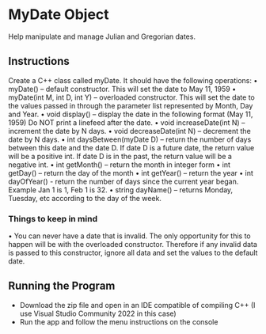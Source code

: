 # MyDate Object
Help manipulate and manage Julian and Gregorian dates.

## Instructions
Create a C++ class called myDate. It should have the following operations:
•	myDate() – default constructor. This will set the date to May 11, 1959
•	myDate(int M, int D, int Y) – overloaded constructor. This will set the date to the values passed in through the parameter list represented by Month, Day and Year.
•	void display() – display the date in the following format (May 11, 1959) Do NOT print a linefeed after the date.
•	void increaseDate(int N) – increment the date by N days.
•	void decreaseDate(int N) – decrement the date by N days.
•	int daysBetween(myDate D) – return the number of days between this date and the date D.  If date D is a future date, the return value will be a positive int.  If date D is in the past, the return value will be a negative int.
•	int getMonth() – return the month in integer form
•	int getDay() – return the day of the month
•	int getYear() – return the year
•	int dayOfYear() - return the number of days since the current year began. Example Jan 1 is 1, Feb 1 is 32.
•	string dayName() – returns Monday, Tuesday, etc according to the day of the week. 

### Things to keep in mind
• You can never have a date that is invalid. The only opportunity for this to happen will be with the overloaded constructor. Therefore if any invalid data is passed to this constructor, ignore all data and set the values to the default date.

## Running the Program
- Download the zip file and open in an IDE compatible of compiling C++ (I use Visual Studio Community 2022 in this case)
- Run the app and follow the menu instructions on the console